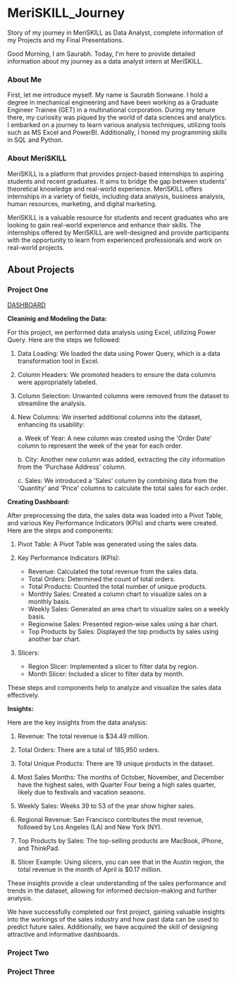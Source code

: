 # MeriSKILL_Journey
Story of my journey in MeriSKILL as Data Analyst, complete information of my Projects and my Final Presentations.

Good Morning, I am Saurabh. Today, I'm here to provide detailed information about my journey as a data analyst intern at MeriSKILL.

### About Me
First, let me introduce myself. My name is Saurabh Sonwane. I hold a degree in mechanical engineering and have been working as a Graduate Engineer Trainee (GET) in a multinational corporation. During my tenure there, my curiosity was piqued by the world of data sciences and analytics. I embarked on a journey to learn various analysis techniques, utilizing tools such as MS Excel and PowerBI. Additionally, I honed my programming skills in SQL and Python.

### About MeriSKILL
MeriSKILL is a platform that provides project-based internships to aspiring students and recent graduates. It aims to bridge the gap between students' theoretical knowledge and real-world experience. MeriSKILL offers internships in a variety of fields, including data analysis, business analysis, human resources, marketing, and digital marketing.

MeriSKILL is a valuable resource for students and recent graduates who are looking to gain real-world experience and enhance their skills. The internships offered by MeriSKILL are well-designed and provide participants with the opportunity to learn from experienced professionals and work on real-world projects.

## About Projects
### Project One
[DASHBOARD]()

**Cleaninig and Modeling the Data:**

For this project, we performed data analysis using Excel, utilizing Power Query. Here are the steps we followed:

1. Data Loading: We loaded the data using Power Query, which is a data transformation tool in Excel.

2. Column Headers: We promoted headers to ensure the data columns were appropriately labeled.

3. Column Selection: Unwanted columns were removed from the dataset to streamline the analysis.

4. New Columns: We inserted additional columns into the dataset, enhancing its usability:

   a. Week of Year: A new column was created using the 'Order Date' column to represent the week of the year for each order.

   b. City: Another new column was added, extracting the city information from the 'Purchase Address' column.

   c. Sales: We introduced a 'Sales' column by combining data from the 'Quantity' and 'Price' columns to calculate the total sales for each order.

**Creating Dashboard:**

After preprocessing the data, the sales data was loaded into a Pivot Table, and various Key Performance Indicators (KPIs) and charts were created. Here are the steps and components:

1. Pivot Table: A Pivot Table was generated using the sales data.

2. Key Performance Indicators (KPIs):
   - Revenue: Calculated the total revenue from the sales data.
   - Total Orders: Determined the count of total orders.
   - Total Products: Counted the total number of unique products.
   - Monthly Sales: Created a column chart to visualize sales on a monthly basis.
   - Weekly Sales: Generated an area chart to visualize sales on a weekly basis.
   - Regionwise Sales: Presented region-wise sales using a bar chart.
   - Top Products by Sales: Displayed the top products by sales using another bar chart.

3. Slicers:
   - Region Slicer: Implemented a slicer to filter data by region.
   - Month Slicer: Included a slicer to filter data by month.

These steps and components help to analyze and visualize the sales data effectively.

**Insights:**

Here are the key insights from the data analysis:

1. Revenue: The total revenue is $34.49 million.

2. Total Orders: There are a total of 185,950 orders.

3. Total Unique Products: There are 19 unique products in the dataset.

4. Most Sales Months: The months of October, November, and December have the highest sales, with Quarter Four being a high sales quarter, likely due to festivals and vacation seasons.

5. Weekly Sales: Weeks 39 to 53 of the year show higher sales.

6. Regional Revenue: San Francisco contributes the most revenue, followed by Los Angeles (LA) and New York (NY).

7. Top Products by Sales: The top-selling products are MacBook, iPhone, and ThinkPad.

8. Slicer Example: Using slicers, you can see that in the Austin region, the total revenue in the month of April is $0.17 million.

These insights provide a clear understanding of the sales performance and trends in the dataset, allowing for informed decision-making and further analysis.

We have successfully completed our first project, gaining valuable insights into the workings of the sales industry and how past data can be used to predict future sales. Additionally, we have acquired the skill of designing attractive and informative dashboards.

### Project Two


### Project Three
